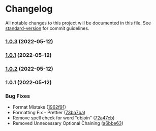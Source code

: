 # Changelog

All notable changes to this project will be documented in this file. See [standard-version](https://github.com/conventional-changelog/standard-version) for commit guidelines.

### [1.0.3](https://github.com/Mahaditya/dbjoin/compare/v1.0.2...v1.0.3) (2022-05-12)

### [1.0.1](https://github.com/Mahaditya/dbjoin/compare/v1.0.2...v1.0.1) (2022-05-12)

### [1.0.2](https://github.com/Mahaditya/dbjoin/compare/v1.0.1...v1.0.2) (2022-05-12)

### 1.0.1 (2022-05-12)


### Bug Fixes

* Format Mistake ([1962f91](https://github.com/Mahaditya/dbjoin/commit/1962f9150c67671cb0303e0bb9f3904edd8be864))
* Formatting Fix - Prettier ([73ba7ba](https://github.com/Mahaditya/dbjoin/commit/73ba7baeeb15a70b387878ea01e2dcfa01adeac5))
* Remove spell check for word "dbjoin" ([72a47cb](https://github.com/Mahaditya/dbjoin/commit/72a47cbc2e6c2d14867bb9a23164f2d332ba29c2))
* Removed Unnecessary Optional Chaining ([a6bbe63](https://github.com/Mahaditya/dbjoin/commit/a6bbe633609cb2b066c6f64280b0893b73d9a982))
